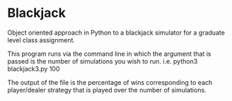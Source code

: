 # Blackjack
Object oriented approach in Python to a blackjack simulator for a graduate level class assignment.

This program runs via the command line in which the argument that is passed is the number of simulations you wish to run. i.e.
python3 blackjack3.py 100

The output of the file is the percentage of wins corresponding to each player/dealer strategy that is played over the number of simulations.
